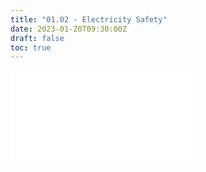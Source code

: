 ```yaml
---
title: "01.02 - Electricity Safety"
date: 2023-01-20T09:30:00Z
draft: false
toc: true
---
```


![Link to Included Page Up all Directories to Root](../../../../electronics//electricity-safety.md)
